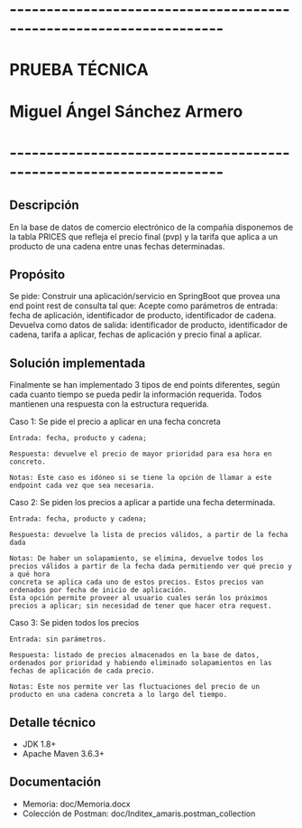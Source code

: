 # -------------------------------------------------------------------
# PRUEBA TÉCNICA
# Miguel Ángel Sánchez Armero
# -------------------------------------------------------------------

Descripción
------------
En la base de datos de comercio electrónico de la compañía disponemos de la tabla PRICES que refleja el precio final (pvp) 
y la tarifa que aplica a un producto de una cadena entre unas fechas determinadas. 

Propósito
-----------
Se pide:
	Construir una aplicación/servicio en SpringBoot que provea una end point rest de consulta  tal que:
		Acepte como parámetros de entrada: 
				fecha de aplicación, 
				identificador de producto, 
				identificador de cadena.
		Devuelva como datos de salida: 
				identificador de producto, identificador de cadena, tarifa a aplicar, fechas de aplicación y precio final a aplicar.

Solución implementada
------------------------
Finalmente se han implementado 3 tipos de end points diferentes, según cada cuanto tiempo se pueda pedir la información requerida. 
Todos mantienen una respuesta con la estructura requerida.

Caso 1: Se pide el precio a aplicar en una fecha concreta
	
	Entrada: fecha, producto y cadena; 
	
	Respuesta: devuelve el precio de mayor prioridad para esa hora en concreto.
	
	Notas: Este caso es idóneo si se tiene la opción de llamar a este endpoint cada vez que sea necesaria.

Caso 2: Se piden los precios a aplicar a partide una fecha determinada.
	
	Entrada: fecha, producto y cadena; 
	
	Respuesta: devuelve la lista de precios válidos, a partir de la fecha dada
	
	Notas: De haber un solapamiento, se elimina, devuelve todos los precios válidos a partir de la fecha dada permitiendo ver qué precio y a qué hora 
	concreta se aplica cada uno de estos precios. Estos precios van ordenados por fecha de inicio de aplicación.
	Esta opción permite proveer al usuario cuales serán los próximos precios a aplicar; sin necesidad de tener que hacer otra request.

Caso 3: Se piden todos los precios
	
	Entrada: sin parámetros. 
	
	Respuesta: listado de precios almacenados en la base de datos, ordenados por prioridad y habiendo eliminado solapamientos en las fechas de aplicación de cada precio.
	
	Notas: Este nos permite ver las fluctuaciones del precio de un producto en una cadena concreta a lo largo del tiempo.


Detalle técnico
-----------------
- JDK 1.8+
- Apache Maven 3.6.3+


Documentación
---------------
- Memoria: doc/Memoria.docx
- Colección de Postman: doc/Inditex_amaris.postman_collection
